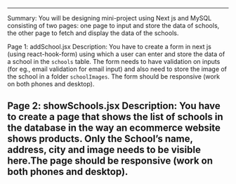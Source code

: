 ------------------------------------------------------------------------------------------------------------------------------------
Summary: 
You will be designing mini-project using Next js and MySQL consisting of two pages: one page to 
input and store the data of schools, the other page to fetch and display the data of the schools. 

Page 1: addSchool.jsx 
Description: You have to create a form in next js (using react-hook-form) using which a user can 
enter and store the data of a school in the `schools` table. The form needs to have validation on 
inputs (for eg., email validation for email input) and also need to store the image of the school in a 
folder `schoolImages`. The form should be responsive (work on both phones and desktop).


Page 2: showSchools.jsx
Description: You have to create a page that shows the list of schools in the database in the way an 
ecommerce website shows products. Only the School’s name, address, city and image needs to be 
visible here.The page should be responsive 
(work on both phones and desktop). 
--------------------------------------------------------------------------------------------------------------------------------------------------------
